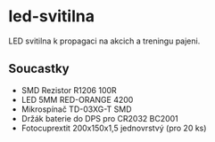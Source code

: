 # led-svitilna
LED svitilna k propagaci na akcich a treningu pajeni.

## Soucastky
* SMD Rezistor R1206 100R
* LED 5MM RED-ORANGE 4200
* Mikrospínač TD-03XG-T SMD
* Držák baterie do DPS pro CR2032 BC2001
* Fotocuprextit 200x150x1,5 jednovrstvý (pro 20 ks)

